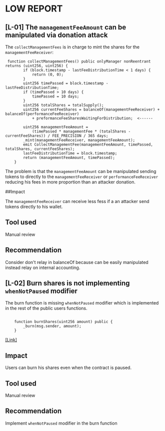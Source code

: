 # LOW REPORT

## [L-01] The `managementFeeAmount` can be manipulated via donation attack

The `collectManagementFees` is in charge to mint the shares for the `managementFeeReceiver`:

```solidity
 function collectManagementFees() public onlyManager nonReentrant returns (uint256, uint256) {
        if (block.timestamp - lastFeeDistributionTime < 1 days) {
            return (0, 0);
        }
        uint256 timePassed = block.timestamp - lastFeeDistributionTime;
        if (timePassed > 10 days) {
            timePassed = 10 days;
        }
        uint256 totalShares = totalSupply();
        uint256 currentFeeShares = balanceOf(managementFeeReceiver) + balanceOf(performanceFeeReceiver)
            + preformanceFeeSharesWaitingForDistribution;  <------

        uint256 managementFeeAmount =
            (timePassed * managementFee * (totalShares - currentFeeShares)) / FEE_PRECISION / 365 days; 
        _mint(managementFeeReceiver, managementFeeAmount);
        emit CollectManagementFee(managementFeeAmount, timePassed, totalShares, currentFeeShares);
        lastFeeDistributionTime = block.timestamp;
        return (managementFeeAmount, timePassed);
    }
```

The problem is that the `managementFeeAmount` can be manipulated sending tokens to directly to the `managementFeeReceiver` or `performanceFeeReceiver` reducing his fees in more proportion than an attacker donation.

##Impact

The `managementFeeReceiver` can receive less fess if a an attacker send tokens directly to his wallet.

## Tool used
Manual review

## Recommendation
Consider don't relay in balanceOf because can be easily manipulated instead relay on internal accounting.


## [L-02] Burn shares is not implementing `whenNotPaused` modifier

The burn function is missing `whenNotPaused` modifier which is implemented in the rest of the public users functions.

```solidity

    function burnShares(uint256 amount) public {
        _burn(msg.sender, amount);
    }

```
[[Link]](https://github.com/code-423n4/2024-04-noya/blob/9c79b332eff82011dcfa1e8fd51bad805159d758/contracts/accountingManager/AccountingManager.sol#L543C1-L546C1)


## Impact
Users can burn his shares even when the contract is paused.

## Tool used
Manual review

## Recommendation

Implement `whenNotPaused` modifier in the burn function

